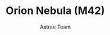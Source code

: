 ---
#YAML part
layout: post
title: Orion Nebula (M42)
author: Astrae Team
description: >
                Orion Nebula (M42): The nearest stellar nursery to us, the Orion Nebula, is a vast cosmic cloud of gas and dust collapsing into baby stars. This nebular complex is rich in molecular gas, an ideal condition for star formation. The gas in the Running Man Nebula (top) is illuminated by the light from the star cluster within it. The nebula and its surrounding regions have been extensively studied and has led to several ground-breaking advances in our understanding of star formation in the universe.
                Captured from the IISc Bengaluru campus using a 600 mm lens and a DSLR camera with an exposure time of ~2 hours.
categories: pictures
image: "/assets/images/Pictures/Orion_Nebula.jpeg"
---
